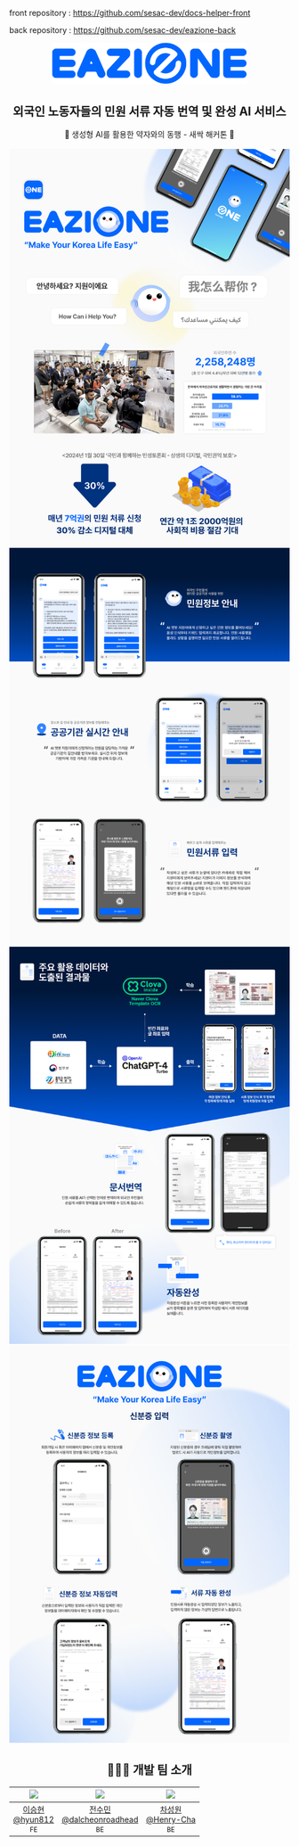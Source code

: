 front repository : https://github.com/sesac-dev/docs-helper-front

back repository : https://github.com/sesac-dev/eazione-back


<div align="center">
<img src="./readme/eazione.png" alt="logo" width="350px"/>
  <br />
  <h2>외국인 노동자들의 민원 서류 자동 번역 및 완성 AI 서비스</h2>

<div>🌱 생성형 AI를 활용한 약자와의 동행 - 새싹 해커톤 🌱</div>

<br/>

<img src="./readme/아트보드1.png" alt="artboard1" width="650px"/>
<img src="./readme/아트보드2.png" alt="artboard2" width="650px"/>
<img src="./readme/아트보드3.png" alt="artboard3" width="650px"/>
<img src="./readme/아트보드4.png" alt="artboard4" width="650px"/>

<br/>

## 👨🏻‍💻 개발 팀 소개

|  <img src="https://github.com/hyun812.png" width="150">   |       <img src="https://github.com/dalcheonroadhead.png" width="150">       |   <img src="https://github.com/Henry-Cha.png" width="150">    |
| :-------------------------------------------------------: | :-------------------------------------------------------------------------: | :-----------------------------------------------------------: |
| [이승현<br>@hyun812](https://github.com/hyun812)<br/>`FE` | [전수민<br>@dalcheonroadhead](https://github.com/dalcheonroadhead)<br/>`BE` | [차성원<br>@Henry-Cha](https://github.com/Henry-Cha)<br/>`BE` |

